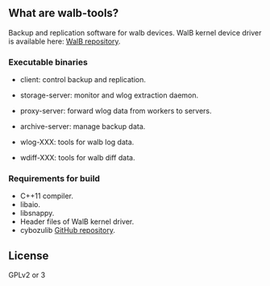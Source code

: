 ## What are walb-tools?

Backup and replication software for walb devices.
WalB kernel device driver is available here: [WalB repository](https://github.com/starpos/walb/).

### Executable binaries

- client: control backup and replication.
- storage-server: monitor and wlog extraction daemon.
- proxy-server: forward wlog data from workers to servers.
- archive-server: manage backup data.

- wlog-XXX: tools for walb log data.
- wdiff-XXX: tools for walb diff data.

### Requirements for build

- C++11 compiler.
- libaio.
- libsnappy.
- Header files of WalB kernel driver.
- cybozulib [GitHub repository](https://github.com/herumi/cybozulib/).

## License

GPLv2 or 3

